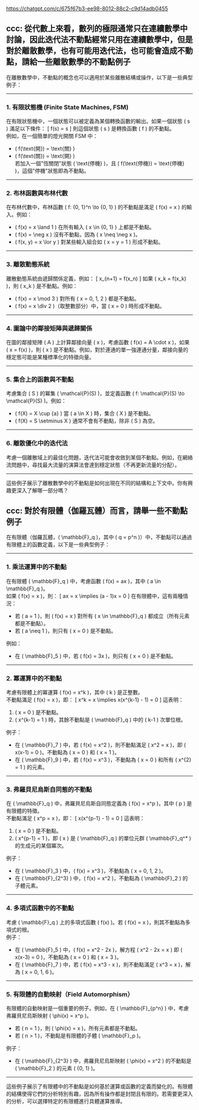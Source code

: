 
https://chatgpt.com/c/675f67b3-ee98-8012-88c2-c9d14adb0455

## ccc: 從代數上來看，數列的極限通常只在連續數學中討論，因此迭代法不動點經常只用在連續數學中，但是對於離散數學，也有可能用迭代法，也可能會造成不動點，請給一些離散數學的不動點例子

在離散數學中，不動點的概念也可以適用於某些離散結構或操作，以下是一些典型例子：

---

### 1. **有限狀態機 (Finite State Machines, FSM)**
在有限狀態機中，一個狀態可以被定義為某個轉換函數的輸出。如果一個狀態 \( s \) 滿足以下條件：
\[
f(s) = s
\]
則這個狀態 \( s \) 是轉換函數 \( f \) 的不動點。  
例如，在一個簡單的燈光開關 FSM 中：  
- \( f(\text{開}) = \text{關} \)  
- \( f(\text{關}) = \text{開} \)  
若加入一個"恆關閉"狀態 \( \text{停機} \)，且 \( f(\text{停機}) = \text{停機} \)，這個"停機"狀態即為不動點。

---

### 2. **布林函數與布林代數**
在布林代數中，布林函數 \( f: \{0, 1\}^n \to \{0, 1\} \) 的不動點是滿足 \( f(x) = x \) 的輸入。例如：
- \( f(x) = x \land 1 \) 在所有輸入 \( x \in \{0, 1\} \) 上都是不動點。
- \( f(x) = \neg x \) 沒有不動點，因為 \( x \neq \neg x \)。
- \( f(x, y) = x \lor y \) 對某些輸入組合如 \( x = y = 1 \) 形成不動點。

---

### 3. **離散動態系統**
離散動態系統由遞歸關係定義，例如：
\[
x_{n+1} = f(x_n)
\]
如果 \( x_k = f(x_k) \)，則 \( x_k \) 是不動點。例如：
- \( f(x) = x \mod 3 \) 對所有 \( x = 0, 1, 2 \) 都是不動點。
- \( f(x) = x \div 2 \)（取整數部分）中，當 \( x = 0 \) 時形成不動點。

---

### 4. **圖論中的鄰接矩陣與遞歸關係**
在圖的鄰接矩陣 \( A \) 上計算鄰接向量 \( x \)，考慮函數 \( f(x) = A \cdot x \)，如果 \( x = f(x) \)，則 \( x \) 是不動點。例如，對於連通的單一強連通分量，鄰接向量的穩定態可能是某種標準化的特徵向量。

---

### 5. **集合上的函數與不動點**
考慮集合 \( S \) 的冪集 \( \mathcal{P}(S) \)，並定義函數 \( f: \mathcal{P}(S) \to \mathcal{P}(S) \)。例如：
- \( f(X) = X \cup \{a\} \) 當 \( a \in X \) 時，集合 \( X \) 是不動點。
- \( f(X) = S \setminus X \) 通常不會有不動點，除非 \( S \) 為空。

---

### 6. **離散優化中的迭代法**
考慮一個離散域上的最佳化問題，迭代法可能會收斂到某個不動點。例如，在網絡流問題中，尋找最大流量的演算法會達到穩定狀態（不再更新流量的分配）。

---

這些例子展示了離散數學中的不動點是如何出現在不同的結構和上下文中。你有興趣更深入了解哪一部分嗎？

## ccc: 對於有限體（伽羅瓦體）而言，請舉一些不動點例子

在有限體（伽羅瓦體，\( \mathbb{F}_q \)，其中 \( q = p^n \)）中，不動點可以通過有限體上的函數定義，以下是一些典型例子：

---

### 1. **乘法運算中的不動點**
在有限體 \( \mathbb{F}_q \) 中，考慮函數 \( f(x) = ax \)，其中 \( a \in \mathbb{F}_q \)。  
如果 \( f(x) = x \)，則：
\[
ax = x \implies (a - 1)x = 0
\]
在有限體中，這有兩種情況：
- 若 \( a = 1 \)，則 \( f(x) = x \) 對所有 \( x \in \mathbb{F}_q \) 都成立（所有元素都是不動點）。
- 若 \( a \neq 1 \)，則只有 \( x = 0 \) 是不動點。

例如：
- 在 \( \mathbb{F}_5 \) 中，若 \( f(x) = 3x \)，則只有 \( x = 0 \) 是不動點。

---

### 2. **冪運算中的不動點**
考慮有限體上的冪運算 \( f(x) = x^k \)，其中 \( k \) 是正整數。  
不動點滿足 \( f(x) = x \)，即：
\[
x^k = x \implies x(x^{k-1} - 1) = 0
\]
這表明：
1. \( x = 0 \) 是不動點。
2. \( x^{k-1} = 1 \) 時，其餘不動點是 \( \mathbb{F}_q \) 中的 \( k-1 \) 次單位根。

例子：
- 在 \( \mathbb{F}_7 \) 中，若 \( f(x) = x^2 \)，則不動點滿足 \( x^2 = x \)，即 \( x(x-1) = 0 \)。不動點為 \( x = 0 \) 和 \( x = 1 \)。
- 在 \( \mathbb{F}_9 \) 中，若 \( f(x) = x^3 \)，不動點為 \( x = 0 \) 和所有 \( x^{2} = 1 \) 的元素。

---

### 3. **弗羅貝尼烏斯自同態的不動點**
在 \( \mathbb{F}_q \) 中，弗羅貝尼烏斯自同態定義為 \( f(x) = x^p \)，其中 \( p \) 是有限體的特徵。  
不動點滿足 \( x^p = x \)，即：
\[
x(x^{p-1} - 1) = 0
\]
這表明：
1. \( x = 0 \) 是不動點。
2. \( x^{p-1} = 1 \)，即 \( x \) 是 \( \mathbb{F}_q \) 的單位元群 \( \mathbb{F}_q^* \) 的生成元的某個冪次。

例子：
- 在 \( \mathbb{F}_3 \) 中，\( f(x) = x^3 \)，不動點為 \( x = 0, 1, 2 \)。
- 在 \( \mathbb{F}_{2^3} \) 中，\( f(x) = x^2 \)，不動點為 \( \mathbb{F}_2 \) 的子體元素。

---

### 4. **多項式函數中的不動點**
考慮 \( \mathbb{F}_q \) 上的多項式函數 \( f(x) \)。若 \( f(x) = x \)，則其不動點為多項式的根。  
例子：
- 在 \( \mathbb{F}_5 \) 中，\( f(x) = x^2 - 2x \)，解方程 \( x^2 - 2x = x \) 即 \( x(x-3) = 0 \)，不動點為 \( x = 0 \) 和 \( x = 3 \)。
- 在 \( \mathbb{F}_7 \) 中，若 \( f(x) = x^3 - x \)，則不動點滿足 \( x^3 = x \)，解為 \( x = 0, 1, 6 \)。

---

### 5. **有限體的自動映射（Field Automorphism）**
有限體的自動映射是一個重要的例子。例如，在 \( \mathbb{F}_{p^n} \) 中，考慮弗羅貝尼烏斯映射 \( \phi(x) = x^p \)。  
- 若 \( n = 1 \)，則 \( \phi(x) = x \)，所有元素都是不動點。
- 若 \( n > 1 \)，不動點是有限體的子體 \( \mathbb{F}_p \)。

例子：
- 在 \( \mathbb{F}_{2^3} \) 中，弗羅貝尼烏斯映射 \( \phi(x) = x^2 \) 的不動點是 \( \mathbb{F}_2 \) 的元素 \( \{0, 1\} \)。

---

這些例子展示了有限體中的不動點是如何基於運算或函數的定義而變化的。有限體的結構使得它們的分析特別有趣，因為所有操作都是封閉且有限的。若需要更深入的分析，可以選擇特定的有限體進行具體運算推導。

